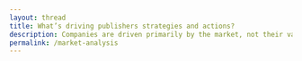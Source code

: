 ```yaml
---
layout: thread
title: What’s driving publishers strategies and actions?
description: Companies are driven primarily by the market, not their values. We analyzing the market to gain insights into what publishers are doing, why, and how to respond.
permalink: /market-analysis
---
```

